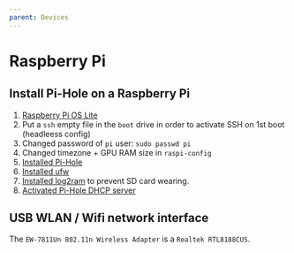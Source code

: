 ```yaml
---
parent: Devices
---
```


# Raspberry Pi

## Install Pi-Hole on a Raspberry Pi

1. [Raspberry Pi OS Lite](https://www.raspberrypi.org/downloads/raspbian/)
1. Put a `ssh` empty file in the `boot` drive in order to activate SSH on 1st boot (headleess config)
1. Changed password of `pi` user: `sudo passwd pi`
1. Changed timezone + GPU RAM size in `raspi-config`
1. [Installed Pi-Hole](https://github.com/pi-hole/pi-hole/#method-2-manually-download-the-installer-and-run)
1. [Installed ufw](https://www.raspberrypi.org/documentation/configuration/security.md)
1. [Installed log2ram](https://github.com/azlux/log2ram) to prevent SD card wearing.
1. [Activated Pi-Hole DHCP server](https://discourse.pi-hole.net/t/how-do-i-use-pi-holes-built-in-dhcp-server-and-why-would-i-want-to/3026)

## USB WLAN / Wifi network interface

 The `EW-7811Un 802.11n Wireless Adapter` is a `Realtek RTL8188CUS`.